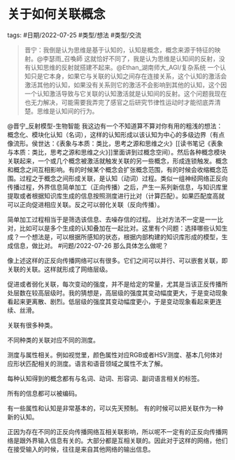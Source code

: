 # 关于如何关联概念

tags: #日期/2022-07-25 #类型/想法 #类型/交流  

> 晋宁：我倒是认为思维是基于认知的，认知是概念，概念来源于特征的映射。@李瑟雨_召喚師 这就恰好不同了，我是认为思维是认知间的反射，没有认知思维的反射就搭建不起来。@Ethan_湖南师大_AGI/复杂系统 一个认知只是它本身，如果它与关联的认知之间存在连接关系，这个认知的激活会激活其他的认知，如果没有关系则它的激活不会影响到其他的认知，这个因一个认知激活导致与它关联的认知激活就是认知间的反射。这个问题我现在也无力解决，可能需要我弄完了感官之后研究节律性运动时才能彻底弄清楚。思维是认知间的行为。



@晋宁_反射模型-生物智能 我这边有一个不知道算不算对你有用的粗浅的想法：
概念化、模块化认知（名词），这样的认知形成以该认知为中心的多级边界（有点像流形。侯世达：《表象与本质：类比，思考之源和思维之火》[[读书笔记《表象与本质：类比，思考之源和思维之火》]]里面讲到过概念空间）。然后各种概念模块关联起来，一个或几个概念被激活就触发关联的另一些概念，形成连锁触发。概念和概念之间互相影响。有的时候某个概念会扩张概念范围，有的时候会收缩概念范围。过程之于概念之间形成关联，是认知（动词）过程。类似一组神经网络正反向传播过程，外界信息简单加工（正向传播）之后，产生一系列新信息，与知识库里提取或者根据知识库生成的信息按照测度进行比对（计算匹配）。如果匹配度高就可以正向促进相应关联。反之可以弱化关联（反向传播）。

简单加工过程相当于是筛选该信息、去噪存信的过程。
比对方法不一定是一一比对，比如可以是多个生成的认知叠加在一起比对。这里有个问题：选择哪些认知生成？一个想法是，可以根据所感知的状态，根据内部构建的知识库形成的模型，生成信息，做比对。 #问题/2022-07-26 那么具体怎么做呢？

像上述这样的正反向传播网络可以有很多。它们之间可以并行、可以嵌套关联，即关联的关联。这样就形成了网络层级。

促进或者弱化关联，每次变动的强度，并不是给定的常量，尤其是当该正反传播所处层数在较高层级时。我的猜想是，高层级的强度其变动幅度更大，于是变动现象看起来更离散、剧烈。低层级的强度其变动幅度更小，于是变动现象看起来更连续、丝滑。

关联有很多种类。

不同种类的关联对应不同的测度。

测度与属性相关。例如视觉里，颜色属性对应RGB或者HSV测度、基本几何体对应形状匹配相关的测度。语言和语音领域之属性不太了解。

每种认知得到的概念都有与名词、动词、形容词、副词语言相关的标签。

所有的信息都可以被编码。

有一些属性和认知是非常基本的，可以先天预制。
有的时候可以把关联作为一种新的认知。

正因为存在不同的正反向传播网络互相关联影响，所以呢不一定有的正反向传播网络是跟外界输入信息有关的。大部分都是互相关联的。因此对于这样的网络，他们在接受输入的时候，往往是来自其他网络的输出信息。